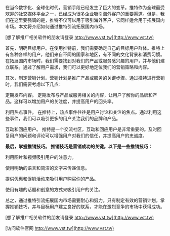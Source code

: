 在当今数字化、全球化时代，营销手段已经发生了巨大的变革。推特作为全球最受欢迎的社交媒体平台之一，已经成为很多企业吸引海外客户的重要渠道。但是，我们在这里要强调的是，推特不仅可以用于吸引海外客户，它同样适合用于拓展国内市场。本文将介绍如何通过推特引流拓展国内市场。

[想了解推广相关软件的朋友请登录 http://www.vst.tw](http://www.vst.tw)

首先，明确目标用户。在使用推特前，我们需要确定自己的目标用户群体。推特上有各种各样的用户，他们来自不同的国家和地区，有不同的文化背景和消费习惯。在拓展国内市场时，我们需要找到对我们的产品或服务感兴趣的用户，并与他们建立联系。通过了解用户需求，我们可以更好地定位我们的营销策略和内容。

其次，制定营销计划。营销计划是推广产品或服务的关键步骤。通过推特进行营销时，我们需要考虑以下几点:

定期发布内容。 定期发布与产品或服务相关的内容，让用户了解你的品牌和产品。这样可以增加用户的关注度，并提高用户的回头率。

利用热点事件。 在推特上，热点事件往往是用户讨论和关注的焦点。通过利用这些事件，我们可以吸引更多的用户关注我们的品牌和产品。

互动和回应用户。 推特是一个交流社区，互动和回应用户是非常重要的。及时回复用户的问题和评论可以增强用户对我们的信任，并提高用户的忠诚度。

**最后，掌握推销技巧。 推销技巧是营销成功的关键。以下是一些推销技巧：**

利用图片和视频吸引用户的注意力。

使用明确的语言和简洁的文字来传递信息。

提供优惠和促销活动来吸引用户购买你的产品。

使用有趣的话题和创意的方式来吸引用户的关注。

总之，通过推特引流拓展国内市场需要耐心和努力。只有制定有效的营销计划，掌握推销技巧，并与目标用户建立良好的联系，才能在激烈竞争的市场中获得成功。

[想了解推广相关软件的朋友请登录 http://www.vst.tw](http://www.vst.tw)


[访问软件官网 http://www.vst.tw](http://www.vst.tw)
